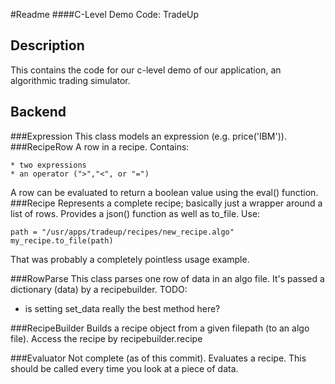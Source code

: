 #Readme
####C-Level Demo Code: TradeUp

## Description
This contains the code for our c-level demo of our application, an algorithmic trading simulator. 

## Backend
###Expression
This class models an expression (e.g. price('IBM')).
###RecipeRow
A row in a recipe. Contains:
	
	* two expressions
	* an operator (">","<", or "=")

A row can be evaluated to return a boolean value using the eval() function.
###Recipe
Represents a complete recipe; basically just a wrapper around a list of rows. Provides a json() function as well as to_file. Use:

	path = "/usr/apps/tradeup/recipes/new_recipe.algo"
	my_recipe.to_file(path)

That was probably a completely pointless usage example.

###RowParse
This class parses one row of data in an algo file. It's passed a dictionary (data) by a recipebuilder.
TODO:
* is setting set_data really the best method here?

###RecipeBuilder
Builds a recipe object from a given filepath (to an algo file).
Access the recipe by recipebuilder.recipe

###Evaluator
Not complete (as of this commit). Evaluates a recipe. This should be called every time you look at a piece of data.
